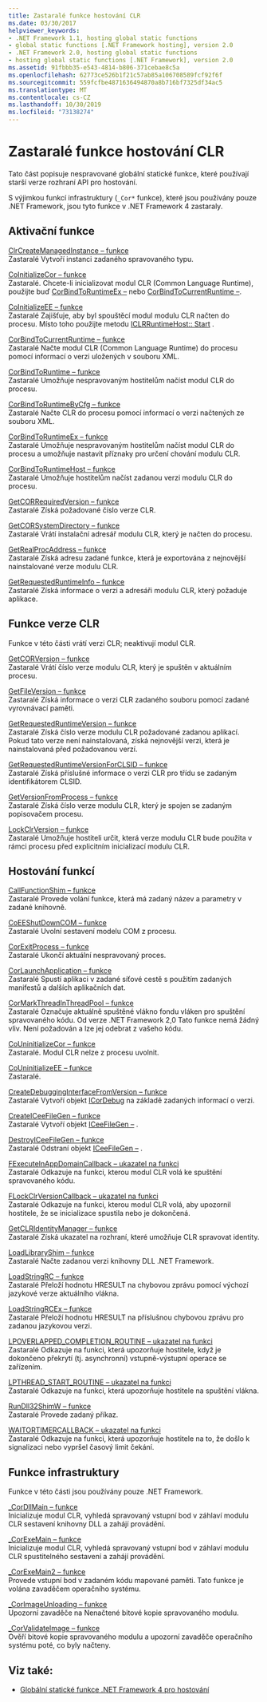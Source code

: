 ```yaml
---
title: Zastaralé funkce hostování CLR
ms.date: 03/30/2017
helpviewer_keywords:
- .NET Framework 1.1, hosting global static functions
- global static functions [.NET Framework hosting], version 2.0
- .NET Framework 2.0, hosting global static functions
- hosting global static functions [.NET Framework], version 2.0
ms.assetid: 91fbbb35-e543-4814-b806-371cebae8c5a
ms.openlocfilehash: 62773ce526b1f21c57ab85a106708589fcf92f6f
ms.sourcegitcommit: 559fcfbe4871636494870a8b716bf7325df34ac5
ms.translationtype: MT
ms.contentlocale: cs-CZ
ms.lasthandoff: 10/30/2019
ms.locfileid: "73138274"
---
```

# <a name="deprecated-clr-hosting-functions"></a>Zastaralé funkce hostování CLR
Tato část popisuje nespravované globální statické funkce, které používají starší verze rozhraní API pro hostování.  
  
 S výjimkou funkcí infrastruktury (`_Cor*` funkce), které jsou používány pouze .NET Framework, jsou tyto funkce v .NET Framework 4 zastaraly.  
  
## <a name="activation-functions"></a>Aktivační funkce  
 [ClrCreateManagedInstance – funkce](../../../../docs/framework/unmanaged-api/hosting/clrcreatemanagedinstance-function.md)  
 Zastaralé Vytvoří instanci zadaného spravovaného typu.  
  
 [CoInitializeCor – funkce](../../../../docs/framework/unmanaged-api/hosting/coinitializecor-function.md)  
 Zastaralé. Chcete-li inicializovat modul CLR (Common Language Runtime), použijte buď [CorBindToRuntimeEx –](../../../../docs/framework/unmanaged-api/hosting/corbindtoruntimeex-function.md) nebo [CorBindToCurrentRuntime –](../../../../docs/framework/unmanaged-api/hosting/corbindtocurrentruntime-function.md).  
  
 [CoInitializeEE – funkce](../../../../docs/framework/unmanaged-api/hosting/coinitializeee-function.md)  
 Zastaralé Zajišťuje, aby byl spouštěcí modul modulu CLR načten do procesu. Místo toho použijte metodu [ICLRRuntimeHost:: Start](../../../../docs/framework/unmanaged-api/hosting/iclrruntimehost-start-method.md) .  
  
 [CorBindToCurrentRuntime – funkce](../../../../docs/framework/unmanaged-api/hosting/corbindtocurrentruntime-function.md)  
 Zastaralé Načte modul CLR (Common Language Runtime) do procesu pomocí informací o verzi uložených v souboru XML.  
  
 [CorBindToRuntime – funkce](../../../../docs/framework/unmanaged-api/hosting/corbindtoruntime-function.md)  
 Zastaralé Umožňuje nespravovaným hostitelům načíst modul CLR do procesu.  
  
 [CorBindToRuntimeByCfg – funkce](../../../../docs/framework/unmanaged-api/hosting/corbindtoruntimebycfg-function.md)  
 Zastaralé Načte CLR do procesu pomocí informací o verzi načtených ze souboru XML.  
  
 [CorBindToRuntimeEx – funkce](../../../../docs/framework/unmanaged-api/hosting/corbindtoruntimeex-function.md)  
 Zastaralé Umožňuje nespravovaným hostitelům načíst modul CLR do procesu a umožňuje nastavit příznaky pro určení chování modulu CLR.  
  
 [CorBindToRuntimeHost – funkce](../../../../docs/framework/unmanaged-api/hosting/corbindtoruntimehost-function.md)  
 Zastaralé Umožňuje hostitelům načíst zadanou verzi modulu CLR do procesu.  
  
 [GetCORRequiredVersion – funkce](../../../../docs/framework/unmanaged-api/hosting/getcorrequiredversion-function.md)  
 Zastaralé Získá požadované číslo verze CLR.  
  
 [GetCORSystemDirectory – funkce](../../../../docs/framework/unmanaged-api/hosting/getcorsystemdirectory-function.md)  
 Zastaralé Vrátí instalační adresář modulu CLR, který je načten do procesu.  
  
 [GetRealProcAddress – funkce](../../../../docs/framework/unmanaged-api/hosting/getrealprocaddress-function.md)  
 Zastaralé Získá adresu zadané funkce, která je exportována z nejnovější nainstalované verze modulu CLR.  
  
 [GetRequestedRuntimeInfo – funkce](../../../../docs/framework/unmanaged-api/hosting/getrequestedruntimeinfo-function.md)  
 Zastaralé Získá informace o verzi a adresáři modulu CLR, který požaduje aplikace.  
  
## <a name="clr-version-functions"></a>Funkce verze CLR  
 Funkce v této části vrátí verzi CLR; neaktivují modul CLR.  
  
 [GetCORVersion – funkce](../../../../docs/framework/unmanaged-api/hosting/getcorversion-function.md)  
 Zastaralé Vrátí číslo verze modulu CLR, který je spuštěn v aktuálním procesu.  
  
 [GetFileVersion – funkce](../../../../docs/framework/unmanaged-api/hosting/getfileversion-function.md)  
 Zastaralé Získá informace o verzi CLR zadaného souboru pomocí zadané vyrovnávací paměti.  
  
 [GetRequestedRuntimeVersion – funkce](../../../../docs/framework/unmanaged-api/hosting/getrequestedruntimeversion-function.md)  
 Zastaralé Získá číslo verze modulu CLR požadované zadanou aplikací. Pokud tato verze není nainstalovaná, získá nejnovější verzi, která je nainstalovaná před požadovanou verzí.  
  
 [GetRequestedRuntimeVersionForCLSID – funkce](../../../../docs/framework/unmanaged-api/hosting/getrequestedruntimeversionforclsid-function.md)  
 Zastaralé Získá příslušné informace o verzi CLR pro třídu se zadaným identifikátorem CLSID.  
  
 [GetVersionFromProcess – funkce](../../../../docs/framework/unmanaged-api/hosting/getversionfromprocess-function.md)  
 Zastaralé Získá číslo verze modulu CLR, který je spojen se zadaným popisovačem procesu.  
  
 [LockClrVersion – funkce](../../../../docs/framework/unmanaged-api/hosting/lockclrversion-function.md)  
 Zastaralé Umožňuje hostiteli určit, která verze modulu CLR bude použita v rámci procesu před explicitním inicializací modulu CLR.  
  
## <a name="hosting-functions"></a>Hostování funkcí  
 [CallFunctionShim – funkce](../../../../docs/framework/unmanaged-api/hosting/callfunctionshim-function.md)  
 Zastaralé Provede volání funkce, která má zadaný název a parametry v zadané knihovně.  
  
 [CoEEShutDownCOM – funkce](../../../../docs/framework/unmanaged-api/hosting/coeeshutdowncom-function.md)  
 Zastaralé Uvolní sestavení modelu COM z procesu.  
  
 [CorExitProcess – funkce](../../../../docs/framework/unmanaged-api/hosting/corexitprocess-function.md)  
 Zastaralé Ukončí aktuální nespravovaný proces.  
  
 [CorLaunchApplication – funkce](../../../../docs/framework/unmanaged-api/hosting/corlaunchapplication-function.md)  
 Zastaralé Spustí aplikaci v zadané síťové cestě s použitím zadaných manifestů a dalších aplikačních dat.  
  
 [CorMarkThreadInThreadPool – funkce](../../../../docs/framework/unmanaged-api/hosting/cormarkthreadinthreadpool-function.md)  
 Zastaralé Označuje aktuálně spuštěné vlákno fondu vláken pro spuštění spravovaného kódu. Od verze .NET Framework 2,0 Tato funkce nemá žádný vliv. Není požadován a lze jej odebrat z vašeho kódu.  
  
 [CoUninitializeCor – funkce](../../../../docs/framework/unmanaged-api/hosting/couninitializecor-function.md)  
 Zastaralé. Modul CLR nelze z procesu uvolnit.  
  
 [CoUninitializeEE – funkce](../../../../docs/framework/unmanaged-api/hosting/couninitializeee-function.md)  
 Zastaralé.  
  
 [CreateDebuggingInterfaceFromVersion – funkce](../../../../docs/framework/unmanaged-api/hosting/createdebugginginterfacefromversion-function.md)  
 Zastaralé Vytvoří objekt [ICorDebug](../../../../docs/framework/unmanaged-api/debugging/icordebug-interface.md) na základě zadaných informací o verzi.  
  
 [CreateICeeFileGen – funkce](../../../../docs/framework/unmanaged-api/hosting/createiceefilegen-function.md)  
 Zastaralé Vytvoří objekt [ICeeFileGen –](../../../../docs/framework/unmanaged-api/hosting/iceefilegen-class.md) .  
  
 [DestroyICeeFileGen – funkce](../../../../docs/framework/unmanaged-api/hosting/destroyiceefilegen-function.md)  
 Zastaralé Odstraní objekt [ICeeFileGen –](../../../../docs/framework/unmanaged-api/hosting/iceefilegen-class.md) .  
  
 [FExecuteInAppDomainCallback – ukazatel na funkci](../../../../docs/framework/unmanaged-api/hosting/fexecuteinappdomaincallback-function-pointer.md)  
 Zastaralé Odkazuje na funkci, kterou modul CLR volá ke spuštění spravovaného kódu.  
  
 [FLockClrVersionCallback – ukazatel na funkci](../../../../docs/framework/unmanaged-api/hosting/flockclrversioncallback-function-pointer.md)  
 Zastaralé Odkazuje na funkci, kterou modul CLR volá, aby upozornil hostitele, že se inicializace spustila nebo je dokončená.  
  
 [GetCLRIdentityManager – funkce](../../../../docs/framework/unmanaged-api/hosting/getclridentitymanager-function.md)  
 Zastaralé Získá ukazatel na rozhraní, které umožňuje CLR spravovat identity.  
  
 [LoadLibraryShim – funkce](../../../../docs/framework/unmanaged-api/hosting/loadlibraryshim-function.md)  
 Zastaralé Načte zadanou verzi knihovny DLL .NET Framework.  
  
 [LoadStringRC – funkce](../../../../docs/framework/unmanaged-api/hosting/loadstringrc-function.md)  
 Zastaralé Přeloží hodnotu HRESULT na chybovou zprávu pomocí výchozí jazykové verze aktuálního vlákna.  
  
 [LoadStringRCEx – funkce](../../../../docs/framework/unmanaged-api/hosting/loadstringrcex-function.md)  
 Zastaralé Přeloží hodnotu HRESULT na příslušnou chybovou zprávu pro zadanou jazykovou verzi.  
  
 [LPOVERLAPPED_COMPLETION_ROUTINE – ukazatel na funkci](../../../../docs/framework/unmanaged-api/hosting/lpoverlapped-completion-routine-function-pointer.md)  
 Zastaralé Odkazuje na funkci, která upozorňuje hostitele, když je dokončeno překrytí (tj. asynchronní) vstupně-výstupní operace se zařízením.  
  
 [LPTHREAD_START_ROUTINE – ukazatel na funkci](../../../../docs/framework/unmanaged-api/hosting/lpthread-start-routine-function-pointer.md)  
 Zastaralé Odkazuje na funkci, která upozorňuje hostitele na spuštění vlákna.  
  
 [RunDll32ShimW – funkce](../../../../docs/framework/unmanaged-api/hosting/rundll32shimw-function.md)  
 Zastaralé Provede zadaný příkaz.  
  
 [WAITORTIMERCALLBACK – ukazatel na funkci](../../../../docs/framework/unmanaged-api/hosting/waitortimercallback-function-pointer.md)  
 Zastaralé Odkazuje na funkci, která upozorňuje hostitele na to, že došlo k signalizaci nebo vypršel časový limit čekání.  
  
## <a name="infrastructure-functions"></a>Funkce infrastruktury  
 Funkce v této části jsou používány pouze .NET Framework.  
  
 [_CorDllMain – funkce](../../../../docs/framework/unmanaged-api/hosting/cordllmain-function.md)  
 Inicializuje modul CLR, vyhledá spravovaný vstupní bod v záhlaví modulu CLR sestavení knihovny DLL a zahájí provádění.  
  
 [_CorExeMain – funkce](../../../../docs/framework/unmanaged-api/hosting/corexemain-function.md)  
 Inicializuje modul CLR, vyhledá spravovaný vstupní bod v záhlaví modulu CLR spustitelného sestavení a zahájí provádění.  
  
 [_CorExeMain2 – funkce](../../../../docs/framework/unmanaged-api/hosting/corexemain2-function.md)  
 Provede vstupní bod v zadaném kódu mapované paměti. Tato funkce je volána zavaděčem operačního systému.  
  
 [_CorImageUnloading – funkce](../../../../docs/framework/unmanaged-api/hosting/corimageunloading-function.md)  
 Upozorní zavaděče na Nenačtené bitové kopie spravovaného modulu.  
  
 [_CorValidateImage – funkce](../../../../docs/framework/unmanaged-api/hosting/corvalidateimage-function.md)  
 Ověří bitové kopie spravovaného modulu a upozorní zavaděče operačního systému poté, co byly načteny.  
  
## <a name="see-also"></a>Viz také:

- [Globální statické funkce .NET Framework 4 pro hostování](../../../../docs/framework/unmanaged-api/hosting/net-framework-4-hosting-global-static-functions.md)
